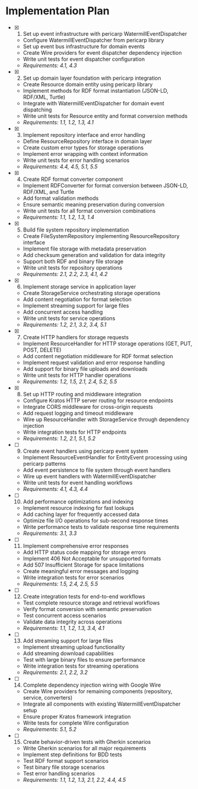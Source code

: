 # Implementation Plan

- [x] 1. Set up event infrastructure with pericarp WatermillEventDispatcher
  - Configure WatermillEventDispatcher from pericarp library
  - Set up event bus infrastructure for domain events
  - Create Wire providers for event dispatcher dependency injection
  - Write unit tests for event dispatcher configuration
  - _Requirements: 4.1, 4.3_

- [x] 2. Set up domain layer foundation with pericarp integration
  - Create Resource domain entity using pericarp library
  - Implement methods for RDF format instantiation (JSON-LD, RDF/XML, Turtle)
  - Integrate with WatermillEventDispatcher for domain event dispatching
  - Write unit tests for Resource entity and format conversion methods
  - _Requirements: 1.1, 1.2, 1.3, 4.1_

- [x] 3. Implement repository interface and error handling
  - Define ResourceRepository interface in domain layer
  - Create custom error types for storage operations
  - Implement error wrapping with context information
  - Write unit tests for error handling scenarios
  - _Requirements: 4.4, 4.5, 5.1, 5.5_

- [x] 4. Create RDF format converter component
  - Implement RDFConverter for format conversion between JSON-LD, RDF/XML, and Turtle
  - Add format validation methods
  - Ensure semantic meaning preservation during conversion
  - Write unit tests for all format conversion combinations
  - _Requirements: 1.1, 1.2, 1.3, 1.4_

- [x] 5. Build file system repository implementation
  - Create FileSystemRepository implementing ResourceRepository interface
  - Implement file storage with metadata preservation
  - Add checksum generation and validation for data integrity
  - Support both RDF and binary file storage
  - Write unit tests for repository operations
  - _Requirements: 2.1, 2.2, 2.3, 4.1, 4.2_

- [x] 6. Implement storage service in application layer
  - Create StorageService orchestrating storage operations
  - Add content negotiation for format selection
  - Implement streaming support for large files
  - Add concurrent access handling
  - Write unit tests for service operations
  - _Requirements: 1.2, 2.1, 3.2, 3.4, 5.1_

- [x] 7. Create HTTP handlers for storage requests
  - Implement ResourceHandler for HTTP storage operations (GET, PUT, POST, DELETE)
  - Add content negotiation middleware for RDF format selection
  - Implement request validation and error response handling
  - Add support for binary file uploads and downloads
  - Write unit tests for HTTP handler operations
  - _Requirements: 1.2, 1.5, 2.1, 2.4, 5.2, 5.5_

- [x] 8. Set up HTTP routing and middleware integration
  - Configure Kratos HTTP server routing for resource endpoints
  - Integrate CORS middleware for cross-origin requests
  - Add request logging and timeout middleware
  - Wire up ResourceHandler with StorageService through dependency injection
  - Write integration tests for HTTP endpoints
  - _Requirements: 1.2, 2.1, 5.1, 5.2_

- [ ] 9. Create event handlers using pericarp event system
  - Implement ResourceEventHandler for EntityEvent processing using pericarp patterns
  - Add event persistence to file system through event handlers
  - Wire up event handlers with WatermillEventDispatcher
  - Write unit tests for event handling workflows
  - _Requirements: 4.1, 4.3, 4.4_

- [ ] 10. Add performance optimizations and indexing
  - Implement resource indexing for fast lookups
  - Add caching layer for frequently accessed data
  - Optimize file I/O operations for sub-second response times
  - Write performance tests to validate response time requirements
  - _Requirements: 3.1, 3.3_

- [ ] 11. Implement comprehensive error responses
  - Add HTTP status code mapping for storage errors
  - Implement 406 Not Acceptable for unsupported formats
  - Add 507 Insufficient Storage for space limitations
  - Create meaningful error messages and logging
  - Write integration tests for error scenarios
  - _Requirements: 1.5, 2.4, 2.5, 5.5_

- [ ] 12. Create integration tests for end-to-end workflows
  - Test complete resource storage and retrieval workflows
  - Verify format conversion with semantic preservation
  - Test concurrent access scenarios
  - Validate data integrity across operations
  - _Requirements: 1.1, 1.2, 1.3, 3.4, 4.1_

- [ ] 13. Add streaming support for large files
  - Implement streaming upload functionality
  - Add streaming download capabilities
  - Test with large binary files to ensure performance
  - Write integration tests for streaming operations
  - _Requirements: 2.1, 2.2, 3.2_

- [ ] 14. Complete dependency injection wiring with Google Wire
  - Create Wire providers for remaining components (repository, service, converters)
  - Integrate all components with existing WatermillEventDispatcher setup
  - Ensure proper Kratos framework integration
  - Write tests for complete Wire configuration
  - _Requirements: 5.1, 5.2_

- [ ] 15. Create behavior-driven tests with Gherkin scenarios
  - Write Gherkin scenarios for all major requirements
  - Implement step definitions for BDD tests
  - Test RDF format support scenarios
  - Test binary file storage scenarios
  - Test error handling scenarios
  - _Requirements: 1.1, 1.2, 1.3, 2.1, 2.2, 4.4, 4.5_